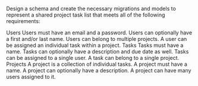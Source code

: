 Design a schema and create the necessary migrations and models to represent a shared project task list that meets all of the following requirements:

Users
  Users must have an email and a password.
  Users can optionally have a first and/or last name.
  Users can belong to multiple projects.
  A user can be assigned an individual task within a project.
Tasks
  Tasks must have a name.
  Tasks can optionally have a description and due date as well.
  Tasks can be assigned to a single user.
  A task can belong to a single project.
Projects
  A project is a collection of individual tasks.
  A project must have a name.
  A project can optionally have a description.
  A project can have many users assigned to it.
